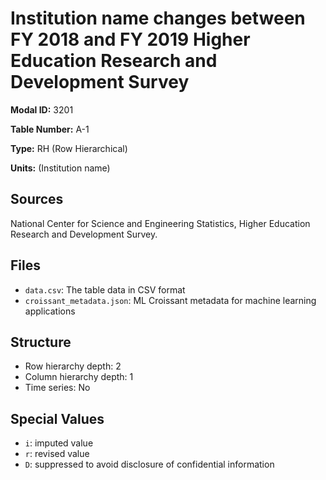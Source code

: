 # Institution name changes between FY 2018 and FY 2019 Higher Education Research and Development Survey

**Modal ID:** 3201

**Table Number:** A-1

**Type:** RH (Row Hierarchical)

**Units:** (Institution name)

## Sources

National Center for Science and Engineering Statistics, Higher Education Research and Development Survey.

## Files

- `data.csv`: The table data in CSV format
- `croissant_metadata.json`: ML Croissant metadata for machine learning applications

## Structure

- Row hierarchy depth: 2
- Column hierarchy depth: 1
- Time series: No

## Special Values

- `i`: imputed value
- `r`: revised value
- `D`: suppressed to avoid disclosure of confidential information
